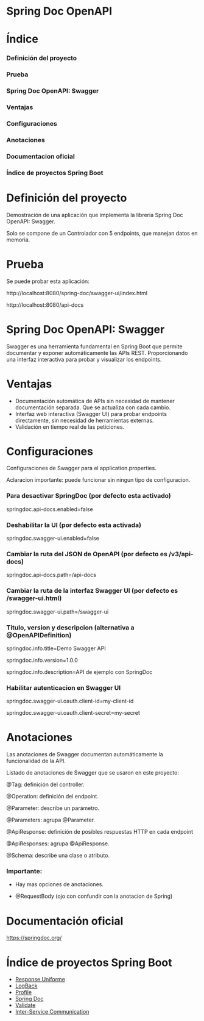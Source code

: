 # **Spring Doc OpenAPI**

# Índice
### Definición del proyecto
### Prueba
### Spring Doc OpenAPI: Swagger
### Ventajas
### Configuraciones 
### Anotaciones
### Documentacion oficial
### Índice de proyectos Spring Boot

#  **Definición del proyecto**

Demostración de una aplicación que implementa la libreria Spring Doc OpenAPI: Swagger.

Solo se compone de un Controlador con 5 endpoints, que manejan datos en memoria.

#  **Prueba**

Se puede probar esta aplicación:

http://localhost:8080/spring-doc/swagger-ui/index.html

http://localhost:8080/api-docs

#  **Spring Doc OpenAPI: Swagger**

Swagger es una herramienta fundamental en Spring Boot que permite documentar y exponer automáticamente las APIs REST. 
Proporcionando una interfaz interactiva para probar y visualizar los endpoints.


#  **Ventajas**

- Documentación automática de APIs sin necesidad de mantener documentación separada. Que se actualiza con cada cambio.
- Interfaz web interactiva (Swagger UI) para probar endpoints directamente, sin necesidad de herramientas externas.
- Validación en tiempo real de las peticiones.

 
#  **Configuraciones**

Configuraciones de Swagger para el application.properties. 

Aclaracion importante: puede funcionar sin ningun tipo de configuracion.

  ### Para desactivar SpringDoc (por defecto esta activado)
  springdoc.api-docs.enabled=false
  ### Deshabilitar la UI (por defecto esta activada)
  springdoc.swagger-ui.enabled=false

  ### Cambiar la ruta del JSON de OpenAPI (por defecto es /v3/api-docs)
  springdoc.api-docs.path=/api-docs

  ### Cambiar la ruta de la interfaz Swagger UI (por defecto es /swagger-ui.html)
  springdoc.swagger-ui.path=/swagger-ui

  ### Titulo, version y descripcion (alternativa a @OpenAPIDefinition)
  springdoc.info.title=Demo Swagger API
  
  springdoc.info.version=1.0.0
  
  springdoc.info.description=API de ejemplo con SpringDoc

  ### Habilitar autenticacion en Swagger UI
  springdoc.swagger-ui.oauth.client-id=my-client-id
  
  springdoc.swagger-ui.oauth.client-secret=my-secret

#  **Anotaciones**

  Las anotaciones de Swagger documentan automáticamente la funcionalidad de la API.
  
  Listado de anotaciones de Swagger que se usaron en este proyecto:
  
  @Tag: definición del controller.
  
  @Operation: definición del endpoint.
  
  @Parameter: describe un parámetro.
  
  @Parameters: agrupa @Parameter.
  
  @ApiResponse: definición de posibles respuestas HTTP en cada endpoint
  
  @ApiResponses: agrupa @ApiResponse.
  
  @Schema: describe una clase o atributo.
  
  ### Importante:
  - Hay mas opciones de anotaciones.
    
  - @RequestBody (ojo con confundir con la anotacion de Spring)
  

#  **Documentación oficial**


https://springdoc.org/






# Índice de proyectos Spring Boot
- [Response Uniforme](https://github.com/pabloEmanuelIgoldi/Spring-Boot-Response-Wrapper)
- [LogBack](https://github.com/pabloEmanuelIgoldi/Spring-Boot-Logback)
- [Profile](https://github.com/pabloEmanuelIgoldi/Spring-Boot-Profile)
- [Spring Doc](https://github.com/pabloEmanuelIgoldi/Spring-Boot-Swagger)
- [Validate](https://github.com/pabloEmanuelIgoldi/Spring-Boot-Validate)
- [Inter-Service Communication](https://github.com/pabloEmanuelIgoldi/Spring-Boot-Inter-Service-Communication)
